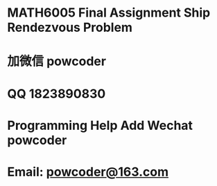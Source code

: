 # MATH6005 Final Assignment Ship Rendezvous Problem
# 加微信 powcoder

# QQ 1823890830

# Programming Help Add Wechat powcoder

# Email: powcoder@163.com

